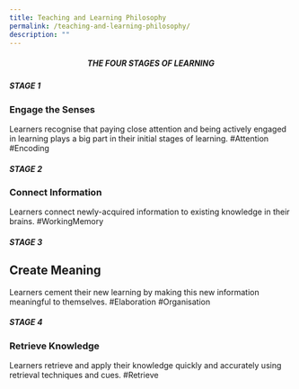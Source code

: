 ```yaml
---
title: Teaching and Learning Philosophy
permalink: /teaching-and-learning-philosophy/
description: ""
---
```

<center><h5>THE FOUR STAGES OF LEARNING</h5></center>


##### STAGE 1

### Engage the Senses

Learners recognise that paying close attention and being actively engaged in learning plays a big part in their initial stages of learning. #Attention #Encoding

##### STAGE 2

### Connect Information

Learners connect newly-acquired information to existing knowledge in their brains. #WorkingMemory

##### STAGE 3

## Create Meaning

Learners cement their new learning by making this new information meaningful to themselves. #Elaboration #Organisation

##### STAGE 4

### Retrieve Knowledge


Learners retrieve and apply their knowledge quickly and accurately using retrieval techniques and cues. #Retrieve